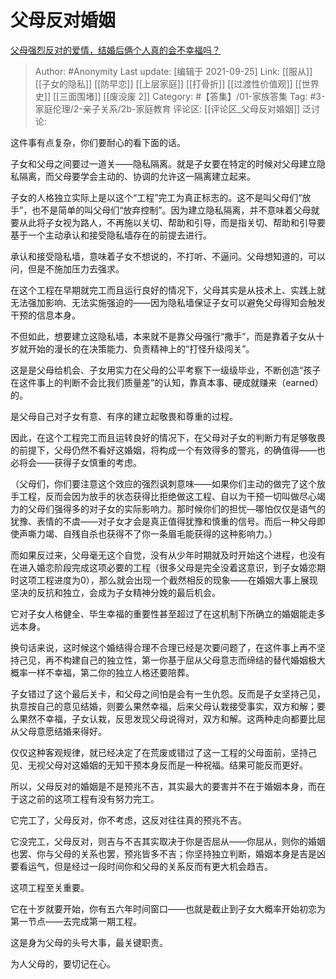 # 父母反对婚姻
[父母强烈反对的爱情，结婚后俩个人真的会不幸福吗？](https://www.zhihu.com/question/321352056/answer/2138804634)

> Author: #Anonymity
> Last update: [编辑于 2021-09-25]
> Link: [[服从]] [[子女的隐私]] [[防早恋]] [[上层家庭]] [[打骨折]] [[过渡性价值观]] [[世界史]] [[三面围堵]] [[废没废 2]]
> Category: #【答集】/01-家族答集
> Tag: #3-家庭伦理/2-亲子关系/2b-家庭教育
> 评论区: [[评论区_父母反对婚姻]]
> 泛讨论:

这件事有点复杂，你们要耐心的看下面的话。

子女和父母之间要过一道关——隐私隔离。就是子女要在特定的时候对父母建立隐私隔离，而父母要学会主动的、协调的允许这一隔离建立起来。

子女的人格独立实际上是以这个“工程”完工为真正标志的。这不是叫父母们“放手”，也不是简单的叫父母们“放弃控制”。因为建立隐私隔离，并不意味着父母就要从此将子女视为路人，不再施以关切、帮助和引导，而是指关切、帮助和引导要基于一个主动承认和接受隐私墙存在的前提去进行。

承认和接受隐私墙，意味着子女不想说的，不打听、不逼问。父母想知道的，可以问，但是不施加压力去强求。

在这个工程在早期就完工而且运行良好的情况下，父母其实是从技术上、实践上就无法强加影响、无法实施强迫的——因为隐私墙保证子女可以避免父母得知会触发干预的信息本身。

不但如此，想要建立这隐私墙，本来就不是靠父母强行“撒手”，而是靠着子女从十岁就开始的漫长的在决策能力、负责精神上的“打怪升级闯关”。

这是是父母给机会、子女用实力在父母的公平考察下一级级毕业，不断创造“孩子在这件事上的判断不会比我们质量差”的认知，靠真本事、硬成就赚来（earned）的。

是父母自己对子女有意、有序的建立起敬畏和尊重的过程。

因此，在这个工程完工而且运转良好的情况下，在父母对子女的判断力有足够敬畏的前提下，父母仍然不看好这婚姻，将构成一个有效得多的警兆，的确值得——也必将会——获得子女慎重的考虑。

（父母们，你们要注意这个效应的强烈讽刺意味——如果你们主动的做完了这个放手工程，反而会因为放手的状态获得比拒绝做这工程、自以为干预一切叫做尽心竭力的父母们强得多的对子女的实际影响力。那时候你们的担忧—哪怕仅仅是语气的犹豫、表情的不虞——对子女才会是真正值得犹豫和慎重的信号。而后一种父母即使声嘶力竭、自残自杀也获得不了你一条眉毛能获得的这种影响力。）

而如果反过来，父母毫无这个自觉，没有从少年时期就及时开始这个进程，也没有在进入婚恋阶段完成这项必要的工程（很多父母是完全没着这意识，到子女婚恋期时这项工程进度为0），那么就会出现一个截然相反的现象——在婚姻大事上展现坚决的反抗和独立，会成为子女精神分娩的最后机会。

它对子女人格健全、毕生幸福的重要性甚至超过了在这机制下所确立的婚姻能走多远本身。

换句话来说，这时候这个婚结得合理不合理已经是次要问题了，在这件事上再不坚持己见，再不构建自己的独立性，第一你基于屈从父母意志而缔结的替代婚姻极大概率一样不幸福，第二你的独立人格还要陪葬。

子女错过了这个最后关卡，和父母之间怕是会有一生仇怨。反而是子女坚持己见，执意按自己的意见结婚，则要么果然幸福，后来父母认栽接受事实，双方和解；要么果然不幸福，子女认栽，反思发现父母说得对，双方和解。这两种走向都要比屈从父母意愿结婚来得好。

仅仅这种客观规律，就已经决定了在荒废或错过了这一工程的父母面前，坚持己见、无视父母对这婚姻的无知干预本身反而是一种祝福。结果可能反而更好。

所以，父母反对的婚姻是不是预兆不吉，其实最大的要害并不在于婚姻本身，而在于这之前的这项工程有没有努力完工。

它完工了，父母反对，你不考虑，这反对往往真的预兆不吉。

它没完工，父母反对，则吉与不吉其实取决于你是否屈从——你屈从，则你的婚姻也罢、你与父母的关系也罢，预兆皆多不吉；你坚持独立判断，婚姻本身是吉是凶要看运气，但是经过一段时间你和父母的关系反而有更大机会趋吉。

这项工程至关重要。

它在十岁就要开始，你有五六年时间窗口——也就是截止到子女大概率开始初恋为第一节点——去完成第一期工程。

这是身为父母的头号大事，最关键职责。

为人父母的，要切记在心。
